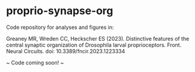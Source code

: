 # proprio-synapse-org

Code repository for analyses and figures in: 

Greaney MR, Wreden CC, Heckscher ES (2023). Distinctive features of the central synaptic organization of Drosophila larval proprioceptors. Front. Neural Circuits. doi: 10.3389/fncir.2023.1223334

~ Code coming soon! ~
